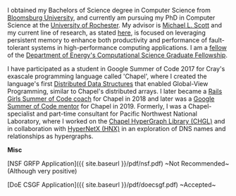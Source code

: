 I obtained my Bachelors of Science degree in Computer Science from [Bloomsburg University](http://www.bloomu.edu/computer-science),
and currently am pursuing my PhD in Computer Science at the [University of Rochester](https://www.cs.rochester.edu). My advisor is
[Michael L. Scott](https://www.cs.rochester.edu/~scott/) and my current line of research, as stated 
[here](https://www.cs.rochester.edu/news-events/news/2019-04-17_jenkins_csgf.html), is focused on leveraging persistent memory
to enhance both productivity and performance of fault-tolerant systems in high-performance computing applications. I am a [fellow
](https://www.krellinst.org/csgf/fellows/profile?n=jenkins2019) of the [Department of Energy's Computational Science Graduate Fellowship](https://www.krellinst.org/csgf/).

I have participated as a student in Google Summer of Code 2017 for Cray's exascale programming language called 'Chapel', where I created
the language's first [Distributed Data Structures](https://summerofcode.withgoogle.com/archive/2017/projects/6530769430249472/) that enabled Global-View Programming, similar to Chapel's distributed arrays. I later became a [Rails Girls Summer of Code coach](https://railsgirlssummerofcode.org/blog/2018-08-07-team-sectumsempra) for Chapel in 2018 and later was a [Google Summer of Code mentor](https://summerofcode.withgoogle.com/projects/#6095033818677248) for Chapel in 2019. Formerly, I was a Chapel-specialist and part-time consultant for Pacific Northwest National Laboratory, where I worked on the [Chapel HyperGraph Library (CHGL)](https://www.osti.gov/doecode/biblio/18401) and in collaboration with [HyperNetX (HNX)](https://www.osti.gov/doecode/biblio/22160) in an exploration of DNS names and relationships as hypergraphs.

**Misc**

[NSF GRFP Application]({{ site.baseurl }}/pdf/nsf.pdf) ~Not Recommended~ (Although very positive)

[DoE CSGF Application]({{ site.baseurl }}/pdf/doecsgf.pdf) ~Accepted~
